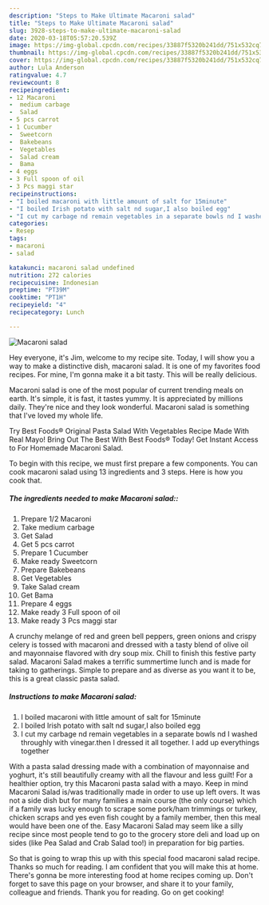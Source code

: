 ```yaml
---
description: "Steps to Make Ultimate Macaroni salad"
title: "Steps to Make Ultimate Macaroni salad"
slug: 3928-steps-to-make-ultimate-macaroni-salad
date: 2020-03-18T05:57:20.539Z
image: https://img-global.cpcdn.com/recipes/33887f5320b241dd/751x532cq70/macaroni-salad-recipe-main-photo.jpg
thumbnail: https://img-global.cpcdn.com/recipes/33887f5320b241dd/751x532cq70/macaroni-salad-recipe-main-photo.jpg
cover: https://img-global.cpcdn.com/recipes/33887f5320b241dd/751x532cq70/macaroni-salad-recipe-main-photo.jpg
author: Lula Anderson
ratingvalue: 4.7
reviewcount: 8
recipeingredient:
- 12 Macaroni
-  medium carbage
-  Salad
- 5 pcs carrot
- 1 Cucumber
-  Sweetcorn
-  Bakebeans
-  Vegetables
-  Salad cream
-  Bama
- 4 eggs
- 3 Full spoon of oil
- 3 Pcs maggi star
recipeinstructions:
- "I boiled macaroni with little amount of salt for 15minute"
- "I boiled Irish potato with salt nd sugar,I also boiled egg"
- "I cut my carbage nd remain vegetables in a separate bowls nd I washed throughly with vinegar.then I dressed it all together. I add up everythings together"
categories:
- Resep
tags:
- macaroni
- salad

katakunci: macaroni salad undefined
nutrition: 272 calories
recipecuisine: Indonesian
preptime: "PT39M"
cooktime: "PT1H"
recipeyield: "4"
recipecategory: Lunch

---
```



![Macaroni salad](https://img-global.cpcdn.com/recipes/33887f5320b241dd/751x532cq70/macaroni-salad-recipe-main-photo.jpg)

Hey everyone, it's Jim, welcome to my recipe site. Today, I will show you a way to make a distinctive dish, macaroni salad. It is one of my favorites food recipes. For mine, I'm gonna make it a bit tasty. This will be really delicious.

Macaroni salad is one of the most popular of current trending meals on earth. It's simple, it is fast, it tastes yummy. It is appreciated by millions daily. They're nice and they look wonderful. Macaroni salad is something that I've loved my whole life.

Try Best Foods® Original Pasta Salad With Vegetables Recipe Made With Real Mayo! Bring Out The Best With Best Foods® Today! Get Instant Access to For Homemade Macaroni Salad.


To begin with this recipe, we must first prepare a few components. You can cook macaroni salad using 13 ingredients and 3 steps. Here is how you cook that.

##### The ingredients needed to make Macaroni salad::

1. Prepare 1/2 Macaroni
1. Take  medium carbage
1. Get  Salad
1. Get 5 pcs carrot
1. Prepare 1 Cucumber
1. Make ready  Sweetcorn
1. Prepare  Bakebeans
1. Get  Vegetables
1. Take  Salad cream
1. Get  Bama
1. Prepare 4 eggs
1. Make ready 3 Full spoon of oil
1. Make ready 3 Pcs maggi star


A crunchy melange of red and green bell peppers, green onions and crispy celery is tossed with macaroni and dressed with a tasty blend of olive oil and mayonnaise flavored with dry soup mix. Chill to finish this festive party salad. Macaroni Salad makes a terrific summertime lunch and is made for taking to gatherings. Simple to prepare and as diverse as you want it to be, this is a great classic pasta salad. 

##### Instructions to make Macaroni salad:

1. I boiled macaroni with little amount of salt for 15minute
1. I boiled Irish potato with salt nd sugar,I also boiled egg
1. I cut my carbage nd remain vegetables in a separate bowls nd I washed throughly with vinegar.then I dressed it all together. I add up everythings together


With a pasta salad dressing made with a combination of mayonnaise and yoghurt, it&#39;s still beautifully creamy with all the flavour and less guilt! For a healthier option, try this Macaroni pasta salad with a mayo. Keep in mind Macaroni Salad is/was traditionally made in order to use up left overs. It was not a side dish but for many families a main course (the only course) which if a family was lucky enough to scrape some pork/ham trimmings or turkey, chicken scraps and yes even fish cought by a family member, then this meal would have been one of the. Easy Macaroni Salad may seem like a silly recipe since most people tend to go to the grocery store deli and load up on sides (like Pea Salad and Crab Salad too!) in preparation for big parties. 

So that is going to wrap this up with this special food macaroni salad recipe. Thanks so much for reading. I am confident that you will make this at home. There's gonna be more interesting food at home recipes coming up. Don't forget to save this page on your browser, and share it to your family, colleague and friends. Thank you for reading. Go on get cooking!
